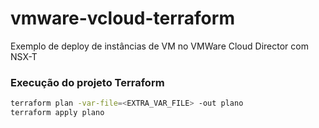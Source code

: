 # vmware-vcloud-terraform
Exemplo de deploy de instâncias de VM no VMWare Cloud Director com NSX-T


### Execução do projeto Terraform

```bash
terraform plan -var-file=<EXTRA_VAR_FILE> -out plano
terraform apply plano
```